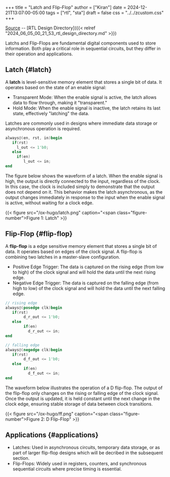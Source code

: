 +++
title = "Latch and Flip-Flop"
author = ["Kiran"]
date = 2024-12-21T13:07:00-05:00
tags = ["rtl", "sta"]
draft = false
css = "../../zcustom.css"
+++

[Source](https://github.com/24x7fpga/RTL/tree/master/rtl_designs/latch_ff) -- [RTL Design Directory]({{< relref "2024_06_05_00_21_53_rtl_design_directory.md" >}})

Latchs and Flip-Flops are fundamental digital components used to store information. Both play a critical role in sequential circuits, but they differ in their operation and applications.


## Latch {#latch}

A **latch** is level-sensitive memory element that stores a single bit of data. It operates based on the state of an enable signal:

-   Transparent Mode: When the enable signal is active, the latch allows data to flow through, making it "transparent."
-   Hold Mode: When the enable signal is inactive, the latch retains its last state, effectively "latching" the data.

Latches are commonly used in designs where immediate data storage or asynchronous operation is required.

```verilog
always@(en, rst, in)begin
   if(rst)
     l_out <= 1'b0;
   else
     if(en)
        l_out <= in;
end
```

The figure below shows the waveform of a latch. When the enable signal is high, the output is directly connected to the input, regardless of the clock. In this case, the clock is included simply to demonstrate that the output does not depend on it. This behavior makes the latch asynchronous, as the output changes immediately in response to the input when the enable signal is active, without waiting for a clock edge.

{{< figure src="/ox-hugo/latch.png" caption="<span class=\"figure-number\">Figure 1: </span>Latch" >}}


## Flip-Flop {#flip-flop}

A **flip-flop** is a edge sensitive memory element that stores a single bit of data. It operates based on edges of the clock signal. A flip-flop is combining two latches in a master-slave configuration.

-   Positive Edge Trigger: The data is captured on the rising edge (from low to high) of the clock signal and will hold the data until the next rising edge.
-   Negative Edge Trigger: The data is captured on the falling edge (from high to low) of the clock signal and will hold the data until the next falling edge.

<!--listend-->

```verilog
// rising edge
always@(posedge clk)begin
   if(rst)
        d_r_out <= 1'b0;
   else
        if(en)
          d_r_out <= in;
end

// falling edge
always@(negedge clk)begin
   if(rst)
        d_f_out <= 1'b0;
   else
        if(en)
          d_f_out <= in;
end
```

The waveform below illustrates the operation of a D flip-flop. The output of the flip-flop only changes on the rising or falling edge of the clock signal. Once the output is updated, it is held constant until the next change in the clock edge, ensuring stable storage of data between clock transitions.

{{< figure src="/ox-hugo/ff.png" caption="<span class=\"figure-number\">Figure 2: </span>D Flip-Flop" >}}


## Applications {#applications}

-   Latches: Used in asynchronous circuits, temporary data storage, or as part of larger flip-flop designs which will be decribed in the subsequent section.
-   Flip-Flops: Widely used in registers, counters, and synchronous sequential circuits where precise timing is essential.
